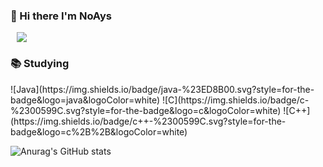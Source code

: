 ### 👋 Hi there I'm NoAys

<!--
**NoAys/NoAys** is a ✨ _special_ ✨ repository because its `README.md` (this file) appears on your GitHub profile.

Here are some ideas to get you started:

- 🔭 I’m currently working on ...
- 🌱 I’m currently learning ...
- 👯 I’m looking to collaborate on ...
- 🤔 I’m looking for help with ...
- 💬 Ask me about ...
- 📫 How to reach me: ...
- 😄 Pronouns: ...
- ⚡ Fun fact: ...
-->

<a href="mailto:solluna9@semyung.ac.kr"> <img         src="https://img.shields.io/badge/Gmail-d14836?style=flat-square&logo=Gmail&logoColor=white&link=mailto:solluna9@semyung.ac.kr"        style="height : auto; margin-left : 10px; margin-right : 10px;"/>
 </a> 



 <h3> 📚 Studying </h3>
<a> ![Java](https://img.shields.io/badge/java-%23ED8B00.svg?style=for-the-badge&logo=java&logoColor=white)
 </a> <a> ![C](https://img.shields.io/badge/c-%2300599C.svg?style=for-the-badge&logo=c&logoColor=white) </a>
 <a>![C++](https://img.shields.io/badge/c++-%2300599C.svg?style=for-the-badge&logo=c%2B%2B&logoColor=white) </a>




![Anurag's GitHub stats](https://github-readme-stats.vercel.app/api?username=NoAys&theme=radical&show_icons=true)
